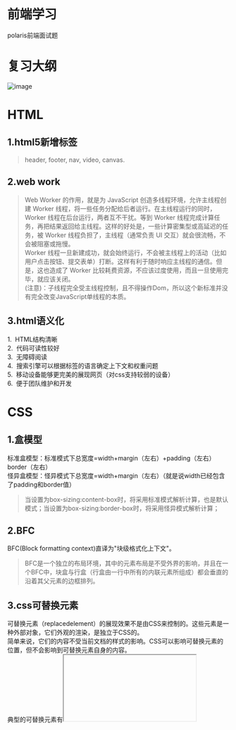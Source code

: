 # 前端学习
polaris前端面试题
# 复习大纲
![image](https://user-gold-cdn.xitu.io/2020/4/11/1716702e3ebbac73?imageslim)

# HTML

## 1.html5新增标签
>header, footer, nav, video, canvas.

## 2.web work
>Web Worker 的作用，就是为 JavaScript 创造多线程环境，允许主线程创建 Worker 线程，将一些任务分配给后者运行。在主线程运行的同时，Worker 线程在后台运行，两者互不干扰。等到 Worker 线程完成计算任务，再把结果返回给主线程。这样的好处是，一些计算密集型或高延迟的任务，被 Worker 线程负担了，主线程（通常负责 UI 交互）就会很流畅，不会被阻塞或拖慢。  
Worker 线程一旦新建成功，就会始终运行，不会被主线程上的活动（比如用户点击按钮、提交表单）打断。这样有利于随时响应主线程的通信。但是，这也造成了 Worker 比较耗费资源，不应该过度使用，而且一旦使用完毕，就应该关闭。  
(注意)：子线程完全受主线程控制，且不得操作Dom，所以这个新标准并没有完全改变JavaScript单线程的本质。  

## 3.html语义化
1.  HTML结构清晰  
2.  代码可读性较好  
3.  无障碍阅读  
4.  搜索引擎可以根据标签的语言确定上下文和权重问题  
5.  移动设备能够更完美的展现网页（对css支持较弱的设备）  
6.  便于团队维护和开发  

# CSS

## 1.盒模型
标准盒模型：标准模式下总宽度=width+margin（左右）+padding（左右）border（左右）  
怪异盒模型：怪异模式下总宽度=width+margin（左右）（就是说width已经包含了padding和border值）  
>当设置为box-sizing:content-box时，将采用标准模式解析计算，也是默认模式；当设置为box-sizing:border-box时，将采用怪异模式解析计算；  

## 2.BFC
BFC(Block formatting context)直译为"块级格式化上下文"。
>BFC是一个独立的布局环境，其中的元素布局是不受外界的影响，并且在一个BFC中，块盒与行盒（行盒由一行中所有的内联元素所组成）都会垂直的沿着其父元素的边框排列。

## 3.css可替换元素
可替换元素（replacedelement）的展现效果不是由CSS来控制的。这些元素是一种外部对象，它们外观的渲染，是独立于CSS的。  
简单来说，它们的内容不受当前文档的样式的影响。CSS可以影响可替换元素的位置，但不会影响到可替换元素自身的内容。  
典型的可替换元素有<iframe><video><embed><img>，还有一些元素仅在特定情况下被作为可替换元素处理，比如<input>。  

## 4. css 选择器优先级
优先级关系：内联样式 > ID 选择器 > 类选择器 = 属性选择器 = 伪类选择器 > 标签选择器 = 伪元素选择器

## 5.flex布局

[Flex 布局](https://zhuanlan.zhihu.com/p/25303493)  

# JavaScript

## 1.防抖节流

函数防抖(debounce)  
>在事件被触发n秒后再执行回调，如果在这n秒内又被触发，则重新计时。

>函数节流(throttle)  
规定在一个单位时间内，只能触发一次函数。如果这个单位时间内触发多次函数，只有一次生效。

[7分钟理解JS的节流、防抖及使用场景](https://juejin.cn/post/6844903669389885453)

## 2.判断js数据类型
>typeof 直接返回数据类型字段，但是无法判断数组、null、对象  
>instanceof 判断某个实例是不是属于原型  
>Object.prototype.toString.call()  

[javascript 判断数据类型的几种方法](https://segmentfault.com/a/1190000018160547)

## 3.数组方法
### `map`  
> map() 方法创建一个新数组，其结果是该数组中的每个元素是调用一次提供的函数后的返回值。
callback 函数会被自动传入三个参数：数组元素，元素索引，原数组本身。

### `filter`

## 4.原型、原型链

[原型与原型链](https://juejin.cn/post/6844903749345886216)

## 5.this指向

[理解JS中this指向的小技巧](https://juejin.cn/post/6844903476066009096)  
[巧妙理解call和apply](https://github.com/TerryBeanX2/Dive-Into-JS/tree/master/call-apply)  
[不得不说的原型与原型链](https://github.com/TerryBeanX2/Dive-Into-JS/tree/master/proto)  


## 6.闭包
[作用域链与闭包](https://segmentfault.com/a/1190000012646221)

## 15.js模块化
[说说js中模块化](https://juejin.cn/post/6844904154154926093)

# 浏览器

## 1.一次完整的http过程

当我们在web浏览器的地址栏中输入：www.baidu.com，具体发生了什么  
1.对www.baidu.com这个网址进行dns的解析，得到对应的ip地址  
2.根据这个ip，找到对应的服务器，发起tcp的三次握手  
3.建立tcp链接后发起http请求  
4.服务器相应http请求，浏览器得到html代码  
5.浏览器解析html代码，并请求html中的资源（如js。css。图片等）（先得到html代码，才能去找这些资源）  
6.浏览器对页面进行渲染呈现给用户  
7.服务器关闭tcp链接  

## 2.浏览器缓存

[深入理解浏览器缓存机制](https://www.jianshu.com/p/54cc04190252)  

## 3.Event Loop
[一次弄懂event loop](https://zhuanlan.zhihu.com/p/55511602)

## 4.执行上下文

[简书～执行上下文](https://www.jianshu.com/p/a6d37c77e8db) 

## 5.js为啥是单线程的
![image](https://user-images.githubusercontent.com/47661092/111959413-676c4180-8b29-11eb-8b98-b6daba1d2b36.png)

# 数据结构与算法

# 网络与安全

# React

## 1.react fiber

[React Fiber 原理介绍](https://segmentfault.com/a/1190000018250127)  

# 性能优化

## 1.前端性能优化

[前端性能优化 24 条建议（2020）](https://segmentfault.com/a/1190000022205291)  

# 技术趋势

## 1.框架和类库。
[2021值得学习的框架和类库](https://juejin.cn/post/6935670539088461855)
